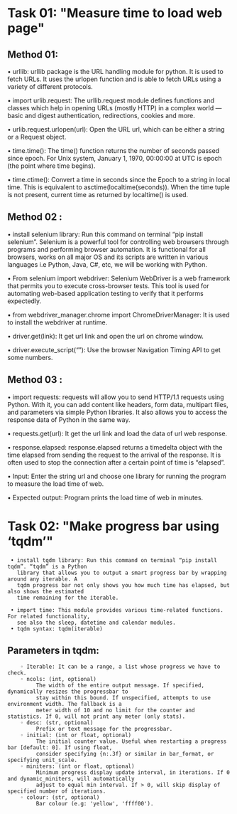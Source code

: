 # Task 01:        "Measure time to load web page"
## Method 01:
   • urllib: urllib package is the URL handling module for python. It is used to fetch
     URLs. It uses the urlopen function and is able to fetch URLs using a variety of
     different protocols.  
     
   • import urlib.request: The urllib.request module defines functions and classes
     which help in opening URLs (mostly HTTP) in a complex world — basic and
     digest authentication, redirections, cookies and more. 
     
   • urlib.request.urlopen(url): Open the URL url, which can be either a string or
     a Request object.
     
   • time.time(): The time() function returns the number of seconds passed since
    epoch. For Unix system, January 1, 1970, 00:00:00 at UTC is epoch (the point
    where time begins).
    
   • time.ctime(): Convert a time in seconds since the Epoch to a string in local
    time. This is equivalent to asctime(localtime(seconds)). When the time tuple is
    not present, current time as returned by localtime() is used.

## Method 02 :
   • install selenium library: Run this command on terminal “pip install selenium”. 
     Selenium is a powerful tool for controlling web browsers through programs and 
     performing browser automation. It is functional for all browsers,
     works on all major OS and its scripts are written in various languages i.e Python,
     Java, C#, etc, we will be working with Python.
     
   • From selenium import webdriver: Selenium WebDriver is a web framework that permits 
     you to execute cross-browser tests. This tool is used for automating
     web-based application testing to verify that it performs expectedly.
     
   • from webdriver_manager.chrome import ChromeDriverManager: It is used to install the 
     webdriver at runtime.
     
   • driver.get(link): It get url link and open the url on chrome window.
   
   • driver.execute_script(“”): Use the browser Navigation Timing API to get some numbers.

## Method 03 :
   • import requests: requests will allow you to send HTTP/1.1 requests using Python. With it, 
   you can add content like headers, form data, multipart files, and parameters via simple Python 
   libraries. It also allows you to access the response data of Python in the same way.
   
   • requests.get(url): It get the url link and load the data of url web response.
   
   • response.elapsed: response.elapsed returns a timedelta object with the time elapsed from sending 
   the request to the arrival of the response. It is often used to stop the connection after a certain 
   point of time is “elapsed”.
   
• Input:
    Enter the string url and choose one library for running the program to measure the load time of web. 
    
• Expected output:
    Program prints the load time of web in minutes.

# Task 02:         "Make progress bar using ‘tqdm’" 
     • install tqdm library: Run this command on terminal “pip install tqdm”. “tqdm” is a Python 
       library that allows you to output a smart progress bar by wrapping around any iterable. A 
       tqdm progress bar not only shows you how much time has elapsed, but also shows the estimated 
       time remaining for the iterable.
       
     • import time: This module provides various time-related functions. For related functionality, 
       see also the sleep, datetime and calendar modules.
     • tqdm syntax: tqdm(iterable)
## Parameters in tqdm:
        ◦ Iterable: It can be a range, a list whose progress we have to check.
        ◦ ncols: (int, optional)
             The width of the entire output message. If specified, dynamically resizes the progressbar to 
             stay within this bound. If unspecified, attempts to use environment width. The fallback is a 
             meter width of 10 and no limit for the counter and statistics. If 0, will not print any meter (only stats).
        ◦ desc: (str, optional)
             Prefix or text message for the progressbar.
        ◦ initial: (int or float, optional)
             The initial counter value. Useful when restarting a progress bar [default: 0]. If using float, 
             consider specifying {n:.3f} or similar in bar_format, or specifying unit_scale.
        ◦ miniters: (int or float, optional)
             Minimum progress display update interval, in iterations. If 0 and dynamic_miniters, will automatically 
             adjust to equal min interval. If > 0, will skip display of specified number of iterations.
        ◦ colour: (str, optional)
             Bar colour (e.g: 'yellow', 'ffff00').
